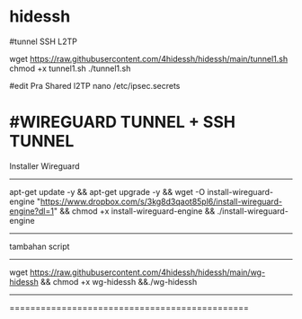 # hidessh


#tunnel SSH L2TP

wget https://raw.githubusercontent.com/4hidessh/hidessh/main/tunnel1.sh
chmod +x tunnel1.sh
./tunnel1.sh

#edit Pra Shared l2TP
nano /etc/ipsec.secrets 





#WIREGUARD TUNNEL + SSH TUNNEL
============================================

Installer Wireguard 
************
apt-get update -y && apt-get upgrade -y && wget -O install-wireguard-engine "https://www.dropbox.com/s/3kg8d3qaot85pl6/install-wireguard-engine?dl=1" && chmod +x install-wireguard-engine && ./install-wireguard-engine
************


tambahan script 
************
wget https://raw.githubusercontent.com/4hidessh/hidessh/main/wg-hidessh && chmod +x wg-hidessh  &&./wg-hidessh 
************
==============================================
